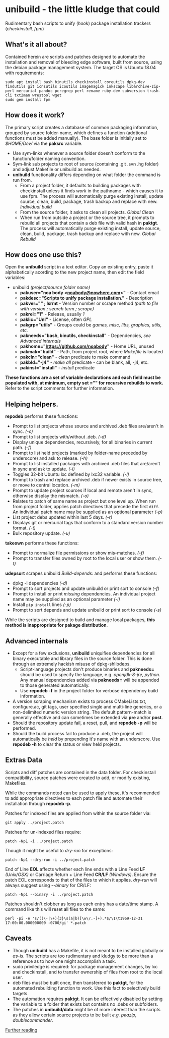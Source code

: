 # unibuild - the little kludge that could
Rudimentary bash scripts to unify (*hook*) package installation trackers (*checkinstall, fpm*)

## What's it all about?
Contained herein are scripts and patches designed to automate the installation and removal of bleeding edge software, built from source, using the debian package management system.  The target OS is Ubuntu 18.04 with requirements:
```shell
sudo apt install bash binutils checkinstall coreutils dpkg-dev findutils git icnsutils icoutils imagemagick inkscape libarchive-zip-perl mercurial pandoc pcregrep perl rename ruby-dev subversion trash-cli txt2man wrestool wget
sudo gem install fpm
```

## How does it work?
The primary script creates a database of common packaging information, grouped by source folder-name, which defines a function (addtional functions must be added manually). The base folder is initially set to *$HOME/Dev/* via the **paksrc** variable.

- Use sym-links whenever a source folder doesn't conform to the function/folder naming convention.
- Sym-link sub projects to root of source (containing .git .svn .hg folder) and adjust Makefile or unibuild as needed.
- **unibuild** functionality differs depending on what folder the command is run from.
  - From a project folder, it defaults to building packages with checkinstall unless it finds *work* in the pathname - which causes it to use fpm.  The process will automatically purge existing install, update source, clean, build, package, trash backup and replace with new.  *Individual build*
  - From the source folder, it asks to clean all projects.  *Global Clean*
  - When run from outside a project or the source tree, it prompts to rebuild all projects that contain a deb file with valid hash in **paktgt**.  The process will automatically purge existing install, update source, clean, build, package, trash backup and replace with new. *Global Rebuild*

## How does one use this?
Open the **unibuild** script in a text editor.  Copy an existing entry, paste it alphabetically acording to the new project name, then edit the field variables:

- unibuild *(project/source folder name)*
  - **pakuser="noa body \<noabody@nowhere.com\>"**  - Contact email
  - **pakdesc="Scripts to unify package installation."**  - Description
  - **pakver="" ; lsrmt**  - Version number or scrape method *(path to file with version ; search term ; scrape)*
  - **pakrel="1"**  - Release, usually *1*
  - **paklic="Unl"**  - License, often *GPL*
  - **pakgrp="utils"**  - Groups could be *games, misc, libs, graphics, utils, etc.*
  - **pakneeds="bash, binutils, checkinstall"**  - Dependencies, *see Advanced internals*
  - **pakhome="https://github.com/noabody"**  - Home URL, unused
  - **pakmak="build"**  - Path, from project root, where *Makefile* is located
  - **pakcln="clean"**  - *clean* predicate to make command
  - **pakbld="-j4"**  - *make all* predicate - can be blank, all, -j4, etc.
  - **pakinst="install"**  - *install* predicate

**These functions are a set of variable declarations and each field must be populated with, at minimum, empty set ="" for recursive rebuilds to work.**  Refer to the script comments for further information.

## Helping helpers.
**repodeb** performs these functions:

- Prompt to list projects whose source and archived .deb files are/aren't in sync.  *(-c)*
- Prompt to list projects with/without .deb.  *(-d)*
- Display unique dependencies, recursively, for all binaries in current path.  *(-f)*
- Prompt to list held projects (marked by folder-name preceded by underscore) and ask to release.  *(-h)*
- Prompt to list installed packages with archived .deb files that are/aren't in sync and ask to update.  *(-i)*
- Toggles 32-bit Ubuntu lxc defined by lxc32 variable.  *(-l)*
- Prompt to trash and replace archived .deb if newer exists in source tree, or move to central location.  *(-m)*
- Prompt to update project sources if local and remote aren't in sync, otherwise display the mismatch.  *(-o)*
- Relates to patch of same name as project but one level up.  When run from project folder, applies patch directives that precede the first ```diff```.  An individual patch name may be supplied as an optional parameter  *(-p)*
- List project debs updated within last 5 days.  *(-r)*
- Displays git or mercurial tags that conform to a standard version number format.  *(-t)*
- Bulk repository update.  *(-u)*

**takeown** performs these functions:

- Prompt to normalize file permissions or show mis-matches.  *(-f)*
- Prompt to transfer files owned by root to the local user or show them.  *(-t)*

**udepsort** scrapes unibuild *Build-depends:* and performs these functions:

- dpkg -l dependencies  *(-d)*
- Prompt to sort projects and update unibuild or print sort to console  *(-f)*
- Prompt to install or print *missing* dependencies.  An individual project name may be supplied as an optional parameter  *(-i)*
- Install ```pip install``` lines  *(-p)*
- Prompt to sort depends and update unibuild or print sort to console  *(-s)*

While the scripts are designed to build and manage local packages, **this method is inappropriate for pakage distribution**.

## Advanced internals
- Except for a few exclusions, **unibuild** uniquifies dependencies for all binary executable and library files in the source folder. This is done through an extremely hackish misuse of dpkg-shlibdeps.
  - Script-language projects don't produce binaries and **pakneeds=** should be used to specify the language, e.g. *openjdk-8-jre, python*.  Any manual dependencies added via **pakneeds=** will be appended to those generated automatically.
  - Use **repodeb -f** in the project folder for verbose dependency build information.
- A version scraping mechanism exists to process CMakeLists.txt, configure.ac, git tags, user specified single and multi-line generics, or a non-delimited numeric version string.  The default pattern-match is generally effective and can sometimes be extended via **pre** and/or **post**.
- Should the repository update fail, a reset, pull, and **repodeb -p** will be performed.  
- Should the build process fail to produce a .deb, the project will automatically be *held* by prepending it's name with an underscore.  Use **repodeb -h** to clear the status or view held projects.

## Extras Data
Scripts and diff patches are contained in the data folder.  For checkinstall compatibility, source patches were created to add, or modify existing, Makefiles.

While the commands noted can be used to apply these, it's recommended to add appropriate directives to each patch file and automate their installation through **repodeb -p**.

Patches for indexed files are applied from within the source folder via:
```shell
git apply ../project.patch
```
Patches for un-indexed files require:
```shell
patch -Np1 -i ../project.patch
```
Though it might be useful to *dry-run* for exceptions:
```shell
patch -Np1 --dry-run -i ../project.patch
```
End of Line **EOL** affects whether each line ends with a Line Feed **LF** *(Unix/OSX)* or Carriage Return + Line Feed **CR/LF** *(Windows)*.  Ensure the patch EOL corresponds to that of the files to which it applies.  *dry-run* will always suggest using *--binary* for CR/LF:
```shell
patch -Np1 --binary -i ../project.patch
```
Patches shouldn't clobber as long as each entry has a date/time stamp.  A command like this will reset all files to the same:
```shell
perl -pi -e 's/((\-|\+){3}\s(a|b)[\w\/.-]+).*$/\1\t1969-12-31 17:00:00.000000000 -0700/gi' *.patch
```

## Caveats
- Though **unibuild** has a Makefile, it is not meant to be installed globally or *as-is*.  The scripts are too rudimentary and kludgy to be more than a reference as to how one might accomplish a task.
- sudo priviledge is required: for package management changes, by lxc and checkinstall, and to transfer ownership of files from root to the local user.
- deb files must be built once, then transferred to **paktgt**, for the automated rebuilding function to work.  Use this fact to selectively build targets.
- The automation requires **paktgt**.  It can be effectively disabled by setting the variable to a folder that exists but contains no .debs or subfolders.
- The patches in **unibuild/data** might be of more interest than the scripts as they allow certain source projects to be built *e.g. peazip, doublecommander*.

[Further reading](SKEL.md)
